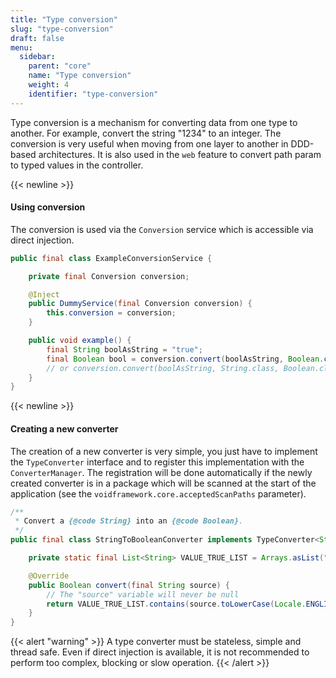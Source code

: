 ```yaml
---
title: "Type conversion"
slug: "type-conversion"
draft: false
menu:
  sidebar:
    parent: "core"
    name: "Type conversion"
    weight: 4
    identifier: "type-conversion"
---
```


Type conversion is a mechanism for converting data from one type to another. For example, convert the string "1234" to an integer. The conversion is very useful when moving from one layer to another in DDD-based architectures. It is also used in the `web` feature to convert path param to typed values in the controller.


{{< newline >}}
#### Using conversion

The conversion is used via the `Conversion` service which is accessible via direct injection.

```java
public final class ExampleConversionService {

    private final Conversion conversion;

    @Inject
    public DummyService(final Conversion conversion) {
        this.conversion = conversion;
    }

    public void example() {
        final String boolAsString = "true";
        final Boolean bool = conversion.convert(boolAsString, Boolean.class);
        // or conversion.convert(boolAsString, String.class, Boolean.class);
    }
}
```


{{< newline >}}
#### Creating a new converter

The creation of a new converter is very simple, you just have to implement the `TypeConverter` interface and to register this implementation with the `ConverterManager`. The registration will be done automatically if the newly created converter is in a package which will be scanned at the start of the application (see the `voidframework.core.acceptedScanPaths` parameter).

```java
/**
 * Convert a {@code String} into an {@code Boolean}.
 */
public final class StringToBooleanConverter implements TypeConverter<String, Boolean> {

    private static final List<String> VALUE_TRUE_LIST = Arrays.asList("1", "true", "y", "yes");

    @Override
    public Boolean convert(final String source) {
        // The "source" variable will never be null
        return VALUE_TRUE_LIST.contains(source.toLowerCase(Locale.ENGLISH));
    }
}
```

{{< alert "warning" >}}
A type converter must be stateless, simple and thread safe. Even if direct injection is available, it is not recommended to perform too complex, blocking or slow operation.
{{< /alert >}}
